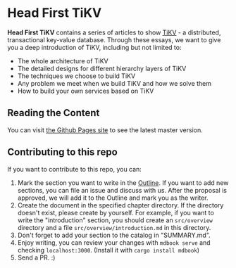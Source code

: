 # Head First TiKV

**Head First TiKV** contains a series of articles to show [TiKV](https://github.com/tikv/tikv) - a distributed, transactional key-value database. Through these essays, we want to give you a deep introduction of TiKV, including but not limited to:

- The whole architecture of TiKV
- The detailed designs for different hierarchy layers of TiKV
- The techniques we choose to build TiKV
- Any problem we meet when we build TiKV and how we solve them
- How to build your own services based on TiKV

## Reading the Content

You can visit [the Github Pages site](https://tikv.github.io/head-first-tikv) to see the latest master version.

## Contributing to this repo

If you want to contribute to this repo, you can:

1. Mark the section you want to write in the [Outline](https://github.com/tikv/head-first-tikv/issues/1). If you want to add new sections, you can file an issue and discuss with us. After the proposal is approved, we will add it to the Outline and mark you as the writer.
2. Create the document in the specified chapter directory. If the directory doesn't exist, please create by yourself. For example, if you want to write the "introduction" section, you should create an `src/overview` directory and a file `src/overview/introduction.md` in this directory.
3. Don't forget to add your section to the catalog in "SUMMARY.md".
4. Enjoy writing, you can review your changes with `mdbook serve` and checking `localhost:3000`. (Install it with `cargo install mdbook`)
5. Send a PR. :)
